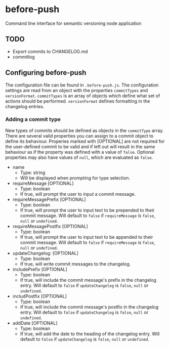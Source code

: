 # before-push
Command line interface for semantic versioning node application

## TODO
- Export commits to CHANGELOG.md
- commitlog

## Configuring before-push
The configuration file can be found in `.before-push.js`.
The configuration settings are read from an object with
the properties `commitTypes` and `versionFormat`.
`commitTypes` is an array of objects which define what set of actions should be performed. `versionFormat` defines formatting in the changelog entries.

### Adding a commit type
New types of commits should be defined as objects in the `commitType` array. There are several valid properties you can assign to a commit object to define its behaviour. Properies marked with [OPTIONAL] are not required for the user-defined commit to be valid and if left out will result in the same behaviour as if the property was defined with a value of `false`. Optional properties may also have values of `null`, which are evaluated as `false`.

- name
  - Type: string 
  - Will be displayed when prompting for type selection.
- requireMessage [OPTIONAL]
  - Type: boolean
  - If true, will prompt the user to input a commit message.
- requireMessagePrefix [OPTIONAL]
  - Type: boolean
  - If true, will prompt the user to input text to be prepended to their commit message. Will default to `false` if `requireMessage` is `false`, `null` or `undefined`. 
- requireMessagePostfix [OPTIONAL]
  - Type: boolean
  - If true, will prompt the user to input text to be appended to their commit message. Will default to `false` if `requireMessage` is `false`, `null` or `undefined`.
- updateChangelog: [OPTIONAL]
  - Type: boolean
  - If true, will write commit messages to the changelog.
- includePrefix [OPTIONAL]
  - Type: boolean
  - If true, will include the commit message's prefix in the changelog entry. Will default to `false` if `updateChangelog` is `false`, `null` or `undefined`.
- includPostfix [OPTIONAL]
  - Type: boolean
  - If true, will include the commit message's postfix in the changelog entry. Will default to `false` if `updateChangelog` is `false`, `null` or `undefined`.
- addDate [OPTIONAL]
  - Type: boolean
  - If true, will add the date to the heading of the changelog entry. Will default to `false` if `updateChangelog` is `false`, `null` or `undefined`.